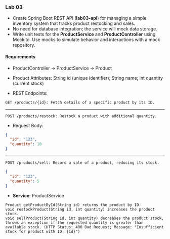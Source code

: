 ### Lab 03
* Create Spring Boot REST API (**lab03-api**) for managing a simple inventory system that tracks product restocking and sales.
* No need for database integration; the service will mock data storage.
* Write unit tests for the **ProductService** and **ProductController** using Mockito. Use mocks to simulate behavior and interactions with a mock repository. 

#### Requirements
* ProductController -> ProductService -> Product

* Product Attributes: String id (unique identifier); String name; int quantity (current stock)

* REST Endpoints:
 
```
GET /products/{id}: Fetch details of a specific product by its ID.
```
<hr/>

```
POST /products/restock: Restock a product with additional quantity.
```

* Request Body:
```json
{
  "id": "123",
  "quantity": 10
}
```
<hr/>

```
POST /products/sell: Record a sale of a product, reducing its stock.
```
``` json
{
  "id": "123",
  "quantity": 5
}
```

* **Service**: ProductService

```
Product getProductById(String id) returns the product by ID.
void restockProduct(String id, int quantity) increases the product stock.
void sellProduct(String id, int quantity) decreases the product stock, throws an exception if the requested quantity is greater than available stock. (HTTP Status: 400 Bad Request; Message: "Insufficient stock for product with ID: {id}")
```

